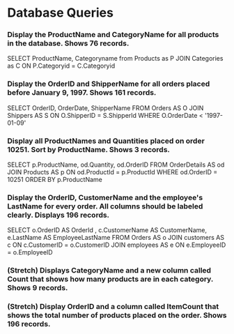 # Database Queries

### Display the ProductName and CategoryName for all products in the database. Shows 76 records.

SELECT ProductName, Categoryname from Products as P
JOIN Categories as C
ON P.Categoryid = C.Categoryid

### Display the OrderID and ShipperName for all orders placed before January 9, 1997. Shows 161 records.

SELECT OrderID, OrderDate, ShipperName FROM Orders AS O
JOIN Shippers AS S ON O.ShipperID = S.ShipperId
WHERE O.OrderDate < '1997-01-09'

### Display all ProductNames and Quantities placed on order 10251. Sort by ProductName. Shows 3 records.

SELECT p.ProductName, od.Quantity, od.OrderID
FROM OrderDetails AS od
JOIN Products AS p ON od.ProductId = p.ProductId
WHERE od.OrderID = 10251
ORDER BY p.ProductName

### Display the OrderID, CustomerName and the employee's LastName for every order. All columns should be labeled clearly. Displays 196 records.

SELECT o.OrderID AS OrderId , c.CustomerName AS CustomerName, e.LastName AS EmployeeLastName
FROM Orders AS o
JOIN customers AS c ON c.CustomerID = o.CustomerID
JOIN employees AS e ON e.EmployeeID = o.EmployeeID

### (Stretch) Displays CategoryName and a new column called Count that shows how many products are in each category. Shows 9 records.

### (Stretch) Display OrderID and a column called ItemCount that shows the total number of products placed on the order. Shows 196 records.

